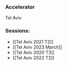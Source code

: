 
### Accelerator
Tel Aviv
 
### Sessions: 
- [[Tel Aviv 2021 T2]]
- [[Tel Aviv 2023 March]]
- [[Tel Aviv 2020 T3]]
- [[Tel Aviv 2022 T2]]


